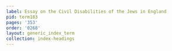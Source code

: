 ```yaml
---
label: Essay on the Civil Disabilities of the Jews in England
pid: term183
pages: '353'
order: '0268'
layout: generic_index_term
collection: index-headings
---
```

